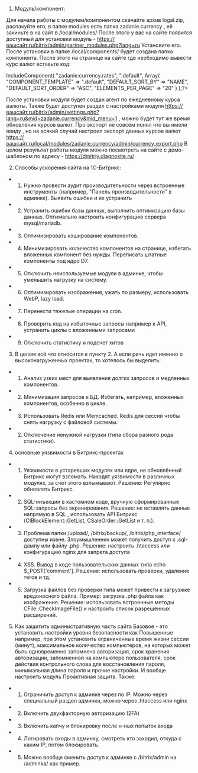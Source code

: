 1. Модуль/компонент:

Для начала работы с модулем/компонентом скачайте архив logal.zip, распакуйте его,  в папке modules есть папка zadanie.currency , её закиньте в на сайт в /local/modules/ 
После этого у вас на сайте появится доступный для установки модуль - https://вашсайт.ru/bitrix/admin/partner_modules.php?lang=ru
Установите его. После установки в папке /local/components/ будет создана папка компонента.
После этого на странице на сайте где необходимо вывести курс валют вставьте код:
<?$APPLICATION->IncludeComponent(
	"zadanie:currency.rates",
	".default",
	Array(
		"COMPONENT_TEMPLATE" => ".default",
		"DEFAULT_SORT_BY" => "NAME",
		"DEFAULT_SORT_ORDER" => "ASC",
		"ELEMENTS_PER_PAGE" => "20"
	)
);?>

После установки модуля будет создан агент по ежедневному курса валюты.
Также будет доступен раздел с настройками модуля https://вашсайт.ru/bitrix/admin/settings.php?lang=ru&mid=zadanie.currency&mid_menu=1 ,  можно будет тут же время обновления курсов валют.
Про экспорт не совсем понял что вы имели ввиду , но на всякий случай настроил экспорт данных курсов валют https://вашсайт.ru/local/modules/zadanie.currency/admin/currency_export.php
В целом результат работы модуля можно посмотреть на сайте с демо-шаблоном по адресу - https://dmitriy.diagnosite.ru/

2. Способы ускорения сайта на 1С-Битрикс:
 - 1. Нужно провести аудит производительности через встроенные инструменты (например, "Панель производительности" в админке). Выявить ошибки и их устранить
 - 2. Устранить ошибки базы данных, выполнить оптимизацию базы данных. Оптимально настроить конфигурацию сервера mysql/mariadb.
 - 3. Оптимизировать кэширование компонентов.
 - 4. Минимизировать количество компонентов на странице, избегать вложенных компонент без нужды. Переписать штатные компоненты под ядро D7.
 - 5. Отключить неиспользуемые модули в админке, чтобы уменьшить нагрузку на систему.
 - 6. Оптимизировать изображения, ужать по размеру, использовать WebP, lazy load.
 - 7. Перенести тяжелые операции на cron.
 - 8. Проверить код на избыточные запросы например к API, устранить циклы с вложенными запросами
 - 9. Отключить статистику и подсчет хитов

3. В целом всё что относится к пункту 2. А если речь идет именно о высоконагруженных проектах, то хотелось бы выделить:
 - 1. Анализ узких мест для выявления долгих запросов и медленных компонентов.
 - 2. Минимизация запросов к БД. Избегать, например, вложенных компонентов, особенно в цикле.
 - 3. Использовать Redis или Memcached. Redis для сессий чтобы снять нагрузку с файловой системы.
 - 2. Отключение ненужной нагрузки (типа сбора разного рода статистики).

4. основные уязвимости в Битрикс-проектах
 - 1. Уязвимости в устаревших модулях или ядре, не обновлённый Битрикс могут взломать. Находят уязвимости в различных модулях, за счет этого взлымывают. Решение: Регулярно обновлять Битрикс.
 - 2. SQL-инъекции в кастомном коде, вручную сформированные SQL-запросы без экранирования.  Решение: не вставлять данные напрямую в SQL , использовать API Битрикс (CIBlockElement::GetList, CSaleOrder::GetList и т. п.).
 - 3. Проблема папки /upload/, /bitrix/backup/, /bitrix/php_interface/ доступны извне. Злоумышленник может получить доступ к .sql-дампу или файлу .php. Решение: настроить .htaccess или конфигурацию nginx для запрета доступа
 - 4. XSS. Вывод в коде пользовательских данных типа echo $_POST['comment']. Решение: использовать проверки, удаление тегов и тд.
 - 5. Загрузка файлов без проверки типа может привести к загрузжке вредоносного файла. Пример: загрузка .php файла как изображения. Решение: использовать встроенные методы CFile::CheckImageFile() и настроить список разрешенных расширений.

5. Как защитить административную часть сайта
Базовое - это установить настройки уровня безопасности как Повышенные например, при этом установить ограниченные
время жизни сессии (минут), максимальное количество компьютеров, на которых может быть одновременно запомнена авторизация, срок хранения авторизации, запомненной на компьютере пользователя, срок действия контрольного слова для восстановления пароля, 
минимальная длина пароля и  прочие настройки. И вообще настроить модуль Проактивная защита.
Также:
 - 1. Ограничить доступ к админке через по IP. Можно через специальный раздел админки, можно через .htaccess или nginx
 - 2. Включить двухфакторную авторизацию (2FA)
 - 3. Включить капчу и блокировку после н-ных попыток входа
 - 4. Логировать входы в админку, смотреть кто заходил, откуда с каким IP, потом блокировать.
 - 5. Можно вообще сменить доступ к админке с /bitrix/admin на /adminka/ как пример.
